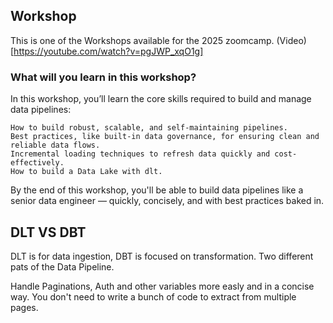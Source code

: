 ## Workshop
This is one of the Workshops available for the 2025 zoomcamp. (Video)[https://youtube.com/watch?v=pgJWP_xqO1g]

### What will you learn in this workshop?
In this workshop, you’ll learn the core skills required to build and manage data pipelines:

    How to build robust, scalable, and self-maintaining pipelines.
    Best practices, like built-in data governance, for ensuring clean and reliable data flows.
    Incremental loading techniques to refresh data quickly and cost-effectively.
    How to build a Data Lake with dlt.

By the end of this workshop, you'll be able to build data pipelines like a senior data engineer — quickly, concisely, and with best practices baked in.

## DLT VS DBT
DLT is for data ingestion, DBT is focused on transformation.
Two different pats of the Data Pipeline.

Handle Paginations, Auth and other variables more easly and in a concise way.
You don't need to write a bunch of code to extract from multiple pages.
